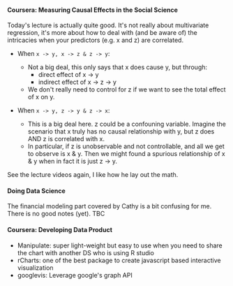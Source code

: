 #### Coursera: Measuring Causal Effects in the Social Science

Today's lecture is actually quite good. It's not really about multivariate regression, it's more about how to deal with (and be aware of) the intricacies when your predictors (e.g. x and z) are correlated.

* When `x -> y, x -> z & z -> y`:
	* Not a big deal, this only says that x does cause y, but through:
		* direct effect of x -> y
		* indirect effect of x -> z -> y
	* We don't really need to control for z if we want to see the total effect of x on y.

* When `x -> y, z -> y & z -> x`:
	* This is a big deal here. z could be a confouning variable. Imagine the scenario that x truly has no causal relationship with y, but z does AND z is correlated with x. 
	* In particular, if z is unobservable and not controllable, and all we get to observe is x & y. Then we might found a spurious relationship of x & y when in fact it is just z -> y.

See the lecture videos again, I like how he lay out the math.

#### Doing Data Science

The financial modeling part covered by Cathy is a bit confusing for me. There is no good notes (yet). TBC

#### Coursera: Developing Data Product

* Manipulate: super light-weight but easy to use when you need to share the chart with another DS who is using R studio
* rCharts: one of the best package to create javascript based interactive visualization
* googlevis: Leverage google's graph API 